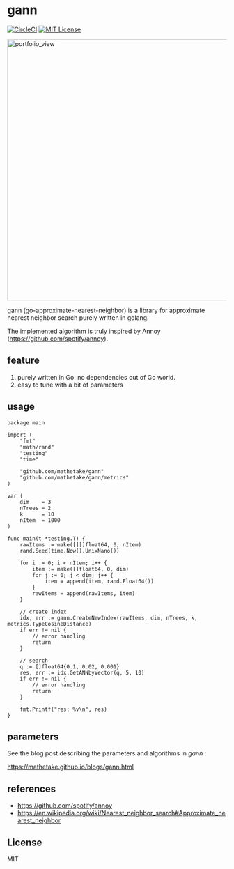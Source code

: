 # gann
[![CircleCI](https://circleci.com/gh/mathetake/gann.svg?style=shield&circle-token=9a6608c5baa7a400661a700127778a9ff8baeee3)](https://circleci.com/gh/mathetake/gann)
[![MIT License](http://img.shields.io/badge/license-MIT-blue.svg?style=flat)](LICENSE)

<img width="600" alt="portfolio_view" src="https://mathetake.github.io/blogs/assets/gann/recursive_build.png">

gann (go-approximate-nearest-neighbor) is a library for approximate nearest neighbor search purely written in golang.

The implemented algorithm is truly inspired by Annoy (https://github.com/spotify/annoy).

## feature
1. purely written in Go: no dependencies out of Go world.
2. easy to tune with a bit of parameters

## usage

```golang
package main

import (
	"fmt"
	"math/rand"
	"testing"
	"time"

	"github.com/mathetake/gann"
	"github.com/mathetake/gann/metrics"
)

var (
	dim    = 3
	nTrees = 2
	k      = 10
	nItem  = 1000
)

func main(t *testing.T) {
	rawItems := make([][]float64, 0, nItem)
	rand.Seed(time.Now().UnixNano())

	for i := 0; i < nItem; i++ {
		item := make([]float64, 0, dim)
		for j := 0; j < dim; j++ {
			item = append(item, rand.Float64())
		}
		rawItems = append(rawItems, item)
	}

	// create index
	idx, err := gann.CreateNewIndex(rawItems, dim, nTrees, k, metrics.TypeCosineDistance)
	if err != nil {
		// error handling
		return
	}

	// search
	q := []float64{0.1, 0.02, 0.001}
	res, err := idx.GetANNbyVector(q, 5, 10)
	if err != nil {
		// error handling
		return
	}

	fmt.Printf("res: %v\n", res)
}
```

## parameters

See the blog post describing the parameters and algorithms in _gann_  :

https://mathetake.github.io/blogs/gann.html

## references

- https://github.com/spotify/annoy
- https://en.wikipedia.org/wiki/Nearest_neighbor_search#Approximate_nearest_neighbor

## License

MIT

